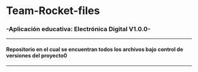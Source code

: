 # Team-Rocket-files

### -Aplicación educativa: Electrónica Digital V1.0.0-
---
#### Repositorio en el cual se encuentran todos los archivos bajo control de versiones del proyecto0
---
